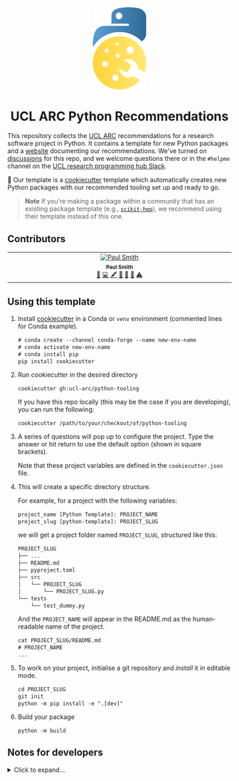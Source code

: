 <div style="text-align: center;" align="center">
  <img src="https://raw.githubusercontent.com/UCL-ARC/python-tooling/main/images/logo.svg" alt="UCL ARC Python tooling logo" width="120"/>
  <h1> UCL ARC Python Recommendations</h1>
</div>

This repository collects the [UCL ARC] recommendations for a research software
project in Python. It contains a template for new Python packages and a
[website] documenting our recommendations. We've turned on
[discussions](https://github.com/UCL-ARC/python-tooling/discussions) for this
repo, and we welcome questions there or in the `#helpme` channel on the
[UCL research programming hub Slack](https://www.ucl.ac.uk/advanced-research-computing/community/ucl-research-programming-hub).

🍪 Our template is a [cookiecutter] template which automatically creates new
Python packages with our recommended tooling set up and ready to go.

> **Note** If you're making a package within a community that has an existing
> package template (e.g., [`scikit-hep`](https://github.com/scikit-hep/cookie)),
> we recommend using their template instead of this one.

<!-- links here -->

<!-- prettier-ignore-start -->
[website]: https://github-pages.arc.ucl.ac.uk/python-tooling
[UCL ARC]: https://ucl.ac.uk/arc
[cookiecutter]: https://libraries.io/pypi/cookiecutter
<!-- prettier-ignore-end -->

## Contributors

<!-- ALL-CONTRIBUTORS-LIST:START - Do not remove or modify this section -->
<!-- prettier-ignore-start -->
<!-- markdownlint-disable -->
<table>
  <tbody>
    <tr>
      <td align="center" valign="top" width="14.28%"><a href="https://github.com/p-j-smith"><img src="https://avatars.githubusercontent.com/u/29753790?v=4?s=100" width="100px;" alt="Paul Smith"/><br /><sub><b>Paul Smith</b></sub></a><br /><a href="#bug-p-j-smith" title="Bug reports">🐛</a> <a href="#code-p-j-smith" title="Code">💻</a> <a href="#content-p-j-smith" title="Content">🖋</a> <a href="#doc-p-j-smith" title="Documentation">📖</a> <a href="#question-p-j-smith" title="Answering Questions">💬</a> <a href="#review-p-j-smith" title="Reviewed Pull Requests">👀</a> <a href="#test-p-j-smith" title="Tests">⚠️</a></td>
    </tr>
  </tbody>
</table>

<!-- markdownlint-restore -->
<!-- prettier-ignore-end -->

<!-- ALL-CONTRIBUTORS-LIST:END -->

## Using this template

1.  Install [cookiecutter] in a Conda or `venv` environment (commented lines for
    Conda example).

    ```
    # conda create --channel conda-forge --name new-env-name
    # conda activate new-env-name
    # conda install pip
    pip install cookiecutter
    ```

2.  Run cookiecutter in the desired directory
    ```
    cookiecutter gh:ucl-arc/python-tooling
    ```
    If you have this repo locally (this may be the case if you are developing),
    you can run the following:
    ```
    cookiecutter /path/to/your/checkout/of/python-tooling
    ```
3.  A series of questions will pop up to configure the project. Type the answer
    or hit return to use the default option (shown in square brackets).

    Note that these project variables are defined in the `cookiecutter.json`
    file.

4.  This will create a specific directory structure.

    For example, for a project with the following variables:

    ```
    project_name [Python Template]: PROJECT_NAME
    project_slug [python-template]: PROJECT_SLUG
    ```

    we will get a project folder named `PROJECT_SLUG`, structured like this:

    ```
    PROJECT_SLUG
    ├── ...
    ├── README.md
    ├── pyproject.toml
    ├── src
    │   └── PROJECT_SLUG
    │       └── PROJECT_SLUG.py
    └── tests
        └── test_dummy.py
    ```

    And the `PROJECT_NAME` will appear in the README.md as the human-readable
    name of the project.

    ```
    cat PROJECT_SLUG/README.md
    # PROJECT_NAME
    ...
    ```

5.  To work on your project, initialise a git repository and _install_ it in
    editable mode.
    ```
    cd PROJECT_SLUG
    git init
    python -m pip install -e ".[dev]"
    ```
6.  Build your package
    ```
    python -m build
    ```

## Notes for developers

<details>
<summary>Click to expand...</summary>

First, clone repository

- (Optional) Generate your SSH keys as suggested
  [here](https://docs.github.com/en/github/authenticating-to-github/generating-a-new-ssh-key-and-adding-it-to-the-ssh-agent)
- (Optional) GitHub CLI as suggested
  [here](https://docs.github.com/en/authentication/connecting-to-github-with-ssh/adding-a-new-ssh-key-to-your-github-account?tool=cli)
- Clone the repository by typing (or copying) the following line in a terminal
  at your selected path in your machine:

```
git clone git@github.com:UCL-ARC/python-tooling.git
cd python-tooling
```

### Developing the cookiecutter template

- To create and remove your virtual environment

  ```
  conda create -n ptoolingVE pip -c conda-forge
  conda activate ptoolingVE
  conda deactivate ptoolingVE
  conda remove -n ptoolingVE --all
  ```

- To run template in the same path of this repo. We do a test cookiecut of a
  dummy package and install it to ensure the template setup works.

  ```
  cookiecutter .
  cd python-template
  git init
  python -m pip install -e ".[dev]"
  ```

- To run cookiecutter using a specific branch of the template:

  ```
  cookiecutter https://github.com/UCL-ARC/python-tooling --checkout <branch-name>
  ```

- To run the tests locally:

  ```
  pytest -s
  ```

### Developing the recommended tooling pages

Pages all live in the
[docs/pages](https://github.com/UCL-ARC/python-tooling/tree/main/docs/pages)
sub-directory, and are written in markdown.

To build the webpage locally (for testing)

1.  [Install jekyll](https://jekyllrb.com/docs/installation)
2.  Run `bundle install` from the `docs/` directory of this repository to
    install dependencies.
3.  Run `bundle exec jekyll serve` from the root directory of this repository.
    This should fire up a local web server and tell you its address. By default
    the server will automatically refresh the HTML pages if any changes are made
    to the markdown sources.

See the [jekyll docs](https://jekyllrb.com/docs) for more info.

</details>
